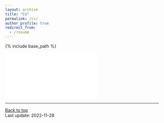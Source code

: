 ```yaml
---
layout: archive
title: "CV"
permalink: /cv/
author_profile: true
redirect_from:
  - /resume
---
```


{% include base_path %}

<embed src="/files/Tyler_Chinsky_CV.pdf" type="application/pdf" />


<!-- In short:

Education
======
* M.S. in Bioinformatics and Computational Biology, Johns Hopkins University, expected 2024
* B.S. in Bioinformatics and Computational Biology, University at Buffalo SUNY, 2022

Work experience
======
* September 2022 - Present: Computational Biologist
  * Dana-Farber Cancer Institute
  * Understanding the genetic architecture of breast cancer in understudied population using machine learning approaches
  * Supervisor: Saud Aldubayan, Melissa Hughes

* March 2020 - June 2021: Research Assistant
  * Northeastern University
  * Developed and applied machine learning techniques to identify potential biomarkers and interventions for gestational diabetes among first-time mom
  * Supervisor: Predrag Radivojac

* October 2020 - December 2020: Data Scientist Fellow
  * National Institute of Allergy and Infectious Diseases
  * Automated the database of Genotypes and Phenotypes (dbGaP) usage reporting pipeline 
  * Supervisor: Christopher Marcum

* July 2019 - December 2019: Software Engineer at Chewy

* July 2018 - December 2018: Front-end Engineer at BlockTEST -->

---
<a href="#top">Back to top</a>
<br/>
Last update: 2022-11-28


<!-- Publications
======
  <ul>{% for post in site.publications %}
    {% include archive-single-cv.html %}
  {% endfor %}</ul>
  
Talks
======
  <ul>{% for post in site.talks %}
    {% include archive-single-talk-cv.html %}
  {% endfor %}</ul>
  
Teaching
======
  <ul>{% for post in site.teaching %}
    {% include archive-single-cv.html %}
  {% endfor %}</ul> -->
  
<!-- Service and leadership
======
* Currently signed in to 43 different slack teams -->
